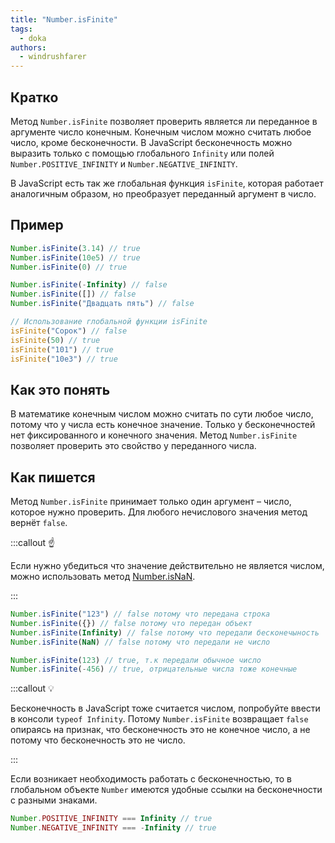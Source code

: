 ```yaml
---
title: "Number.isFinite"
tags:
  - doka
authors:
  - windrushfarer
---
```


## Кратко

Метод `Number.isFinite` позволяет проверить является ли переданное в аргументе число конечным. Конечным числом можно считать любое число, кроме бесконечности. В JavaScript бесконечность можно выразить только с помощью глобального `Infinity` или полей `Number.POSITIVE_INFINITY` и `Number.NEGATIVE_INFINITY`.

В JavaScript есть так же глобальная функция `isFinite`, которая работает аналогичным образом, но преобразует переданный аргумент в число.

## Пример

```js
Number.isFinite(3.14) // true
Number.isFinite(10e5) // true
Number.isFinite(0) // true

Number.isFinite(-Infinity) // false
Number.isFinite([]) // false
Number.isFinite("Двадцать пять") // false

// Использование глобальной функции isFinite
isFinite("Сорок") // false
isFinite(50) // true
isFinite("101") // true
isFinite("10e3") // true
```

## Как это понять

В математике конечным числом можно считать по сути любое число, потому что у числа есть конечное значение. Только у бесконечностей нет фиксированного и конечного значения. Метод `Number.isFinite` позволяет проверить это свойство у переданного числа.


## Как пишется

Метод `Number.isFinite` принимает только один аргумент – число, которое нужно проверить. Для любого нечислового значения метод вернёт `false`.

:::callout ☝️

Если нужно убедиться что значение действительно не является числом, можно использовать метод [Number.isNaN](/js/number-is-nan).

:::

```js
Number.isFinite("123") // false потому что передана строка
Number.isFinite({}) // false потому что передан объект
Number.isFinite(Infinity) // false потому что передали бесконечыность
Number.isFinite(NaN) // false потому что передали не число

Number.isFinite(123) // true, т.к передали обычное число
Number.isFinite(-456) // true, отрицательные числа тоже конечные
```

:::callout 💡

Бесконечность в JavaScript тоже считается числом, попробуйте ввести в консоли `typeof Infinity`. Потому `Number.isFinite` возвращает `false` опираясь на признак, что бесконечность это не конечное число, а не потому что бесконечность это не число.

:::

Если возникает необходимость работать с бесконечностью, то в глобальном объекте `Number` имеются удобные ссылки на бесконечности с разными знаками.

```js
Number.POSITIVE_INFINITY === Infinity // true
Number.NEGATIVE_INFINITY === -Infinity // true
```
